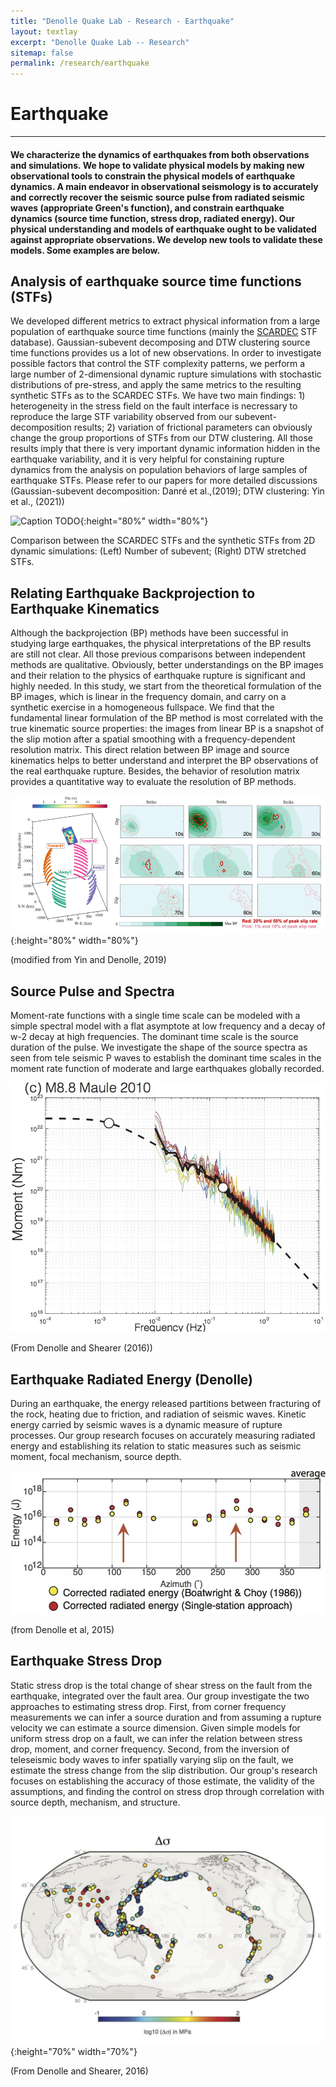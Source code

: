 ```yaml
---
title: "Denolle Quake Lab - Research - Earthquake"
layout: textlay
excerpt: "Denolle Quake Lab -- Research"
sitemap: false
permalink: /research/earthquake
---
```


# Earthquake
---
#### We characterize the dynamics of earthquakes from both observations and simulations. We hope to validate physical models by making new observational tools to constrain the physical models of earthquake dynamics. A main endeavor in observational seismology is to accurately and correctly recover the seismic source pulse from radiated seismic waves (appropriate Green's function), and constrain earthquake dynamics (source time function, stress drop, radiated energy). Our physical understanding and models of earthquake ought to be validated against appropriate observations. We develop new tools to validate these models. Some examples are below.

## Analysis of earthquake source time functions (STFs)
We developed different metrics to extract physical information from a large population of earthquake source time functions (mainly the [SCARDEC](http://scardec.projects.sismo.ipgp.fr/) STF database). Gaussian-subevent decomposing and DTW clustering source time functions provides us a lot of new observations. In order to investigate possible factors that control the STF complexity patterns, we perform a large number of 2-dimensional dynamic rupture simulations with stochastic distributions of pre-stress, and apply the same metrics to the resulting synthetic STFs as to the SCARDEC STFs. We have two main findings: 1) heterogeneity in the stress field on the fault interface is necressary to reproduce the large STF variability observed from our subevent-decomposition results; 2) variation of frictional parameters can obviously change the group proportions of STFs from our DTW clustering. All those results imply that there is very important dynamic information hidden in the earthquake variability, and it is very helpful for constaining rupture dynamics from the analysis on population behaviors of large samples of earthquake STFs. Please refer to our papers for more detailed discussions (Gaussian-subevent decomposition: Danré et al.,(2019); DTW clustering: Yin et al., (2021))
 
![Caption TODO](/images/researchpic/earthquake_stf.jpg){:height="80%" width="80%"}

Comparison between the SCARDEC STFs and the synthetic STFs from 2D dynamic simulations: (Left) Number of subevent; (Right) DTW stretched STFs.

## Relating Earthquake Backprojection to Earthquake Kinematics 
Although the backprojection (BP) methods have been successful in studying large earthquakes, the physical interpretations of the BP results are still not clear. All those previous comparisons between independent methods are qualitative. Obviously, better understandings on the BP images and their relation to the physics of earthquake rupture is significant and highly needed. In this study, we start from the theoretical formulation of the BP images, which is linear in the frequency domain, and carry on a synthetic exercise in a homogeneous fullspace. We find that the fundamental linear formulation of the BP method is most correlated with the true kinematic source properties: the images from linear BP is a snapshot of the slip motion after a spatial smoothing with a frequency-dependent resolution matrix. This direct relation between BP image and source kinematics helps to better understand and interpret the BP observations of the real earthquake rupture. Besides, the behavior of resolution matrix provides a quantitative way to evaluate the resolution of BP methods.
 
![Caption TODO](/images/researchpic/earthquake1.png){:height="80%" width="80%"}

(modified from Yin and Denolle, 2019)

## Source Pulse and Spectra 
Moment-rate functions with a single time scale can be modeled with a simple spectral model with a flat asymptote at low frequency and a decay of w-2  decay at high frequencies. The dominant time scale is the source duration of the pulse. We investigate the shape of the source spectra as seen from tele seismic P waves to establish the dominant time scales in the moment rate function of moderate and large earthquakes globally recorded.

![Caption TODO](/images/researchpic/earthquake2.jpg)

(From Denolle and Shearer (2016))

## Earthquake Radiated Energy (Denolle)
During an earthquake, the energy released partitions between fracturing of the rock, heating due to friction, and radiation of seismic waves. Kinetic energy carried by seismic waves is a dynamic measure of rupture processes. Our group research focuses on accurately measuring radiated energy and establishing its relation to static measures such as seismic moment, focal mechanism, source depth.

 
![Caption TODO](/images/researchpic/earthquake3.jpg)

(from Denolle et al, 2015)

## Earthquake Stress Drop
Static stress drop is the total change of shear stress on the fault from the earthquake, integrated over the fault area. Our group investigate the two approaches to estimating stress drop. First, from corner frequency measurements we can infer a source duration and from assuming a rupture velocity we can estimate a source dimension. Given simple models for uniform stress drop on a fault, we can infer the relation between stress drop, moment, and corner frequency. Second, from the inversion of teleseismic body waves to infer spatially varying slip on the fault, we estimate the stress change from the slip distribution. Our group's research focuses on establishing the accuracy of those estimate, the validity of the assumptions, and finding the control on stress drop through correlation with source depth, mechanism, and structure.

![Caption TODO](/images/researchpic/earthquake4.jpg){:height="70%" width="70%"}

(From Denolle and Shearer, 2016)
